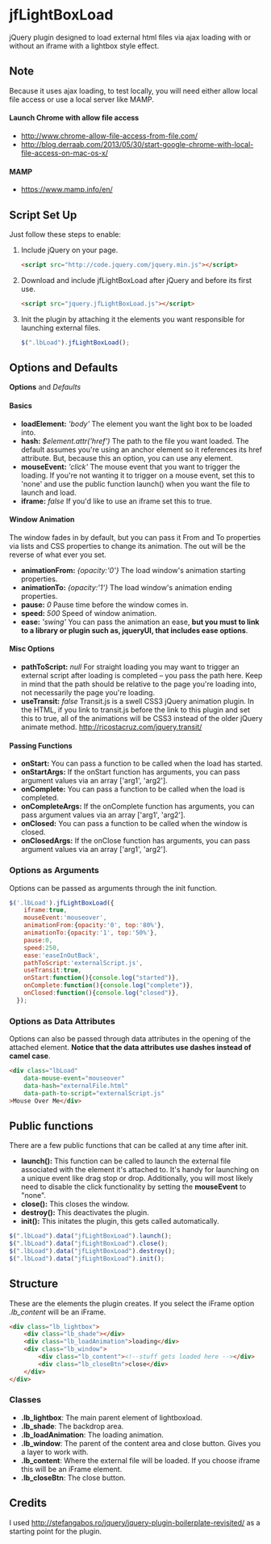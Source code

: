 # jfLightBoxLoad
jQuery plugin designed to load external html files via ajax loading with or without an iframe with a lightbox style effect. 

## Note
Because it uses ajax loading, to test locally, you will need either allow local file access or use a local server like MAMP.
#### Launch Chrome with allow file access
* http://www.chrome-allow-file-access-from-file.com/
* http://blog.derraab.com/2013/05/30/start-google-chrome-with-local-file-access-on-mac-os-x/

#### MAMP
* https://www.mamp.info/en/


## Script Set Up
Just follow these steps to enable:

1. Include jQuery on your page.

    ```html
    <script src="http://code.jquery.com/jquery.min.js"></script>
    ```

2. Download and include jfLightBoxLoad after jQuery and before its first use.

    ```html
    <script src="jquery.jfLightBoxLoad.js"></script>
    ```

3. Init the plugin by attaching it the elements you want responsible for launching external files.
    ```js
    $(".lbLoad").jfLightBoxLoad();
    ```
    
## Options and Defaults
__Options__ and *Defaults*
#### Basics
* __loadElement:__ *'body'* The element you want the light box to be loaded into.
* __hash:__ *$element.attr('href')* The path to the file you want loaded. The default assumes you're using an anchor element so it references its href attribute. But, because this an option, you can use any element.  
* __mouseEvent:__ *'click'* The mouse event that you want to trigger the loading. If you're not wanting it to trigger on a mouse event, set this to 'none' and use the public function launch() when you want the file to launch and load.
* __iframe:__ *false* If you'd like to use an iframe set this to true.

#### Window Animation
The window fades in by default, but you can pass it From and To properties via lists and CSS properties to change its animation. The out will be the reverse of what ever you set.
* __animationFrom:__ *{opacity:'0'}*  The load window's animation starting properties.
* __animationTo:__ *{opacity:'1'}*  The load window's animation ending properties.
* __pause:__ *0*  Pause time before the window comes in.
* __speed:__ *500*  Speed of window animation.
* __ease:__ *'swing'*  You can pass the animation an ease, __but you must to link to a library or plugin such as, jqueryUI, that includes ease options__.

#### Misc Options
* __pathToScript:__ *null*  For straight loading you may want to trigger an external script after loading is completed – you pass the path here. Keep in mind that the path should be relative to the page you're loading into, not necessarily the page you're loading.
* __useTransit:__ *false*  Transit.js is a swell CSS3 jQuery animation plugin. In the HTML, if you link to transit.js before the link to this plugin and set this to true, all of the animations will be CSS3 instead of the older jQuery animate method. http://ricostacruz.com/jquery.transit/

#### Passing Functions
* __onStart:__  You can pass a function to be called when the load has started.
* __onStartArgs:__  If the onStart function has arguments, you can pass argument values via an array ['arg1', 'arg2'].
* __onComplete:__ You can pass a function to be called when the load is completed.
* __onCompleteArgs:__ If the onComplete function has arguments, you can pass argument values via an array ['arg1', 'arg2'].
* __onClosed:__  You can pass a function to be called when the window is closed.
* __onClosedArgs:__  If the onClose function has arguments, you can pass argument values via an array ['arg1', 'arg2'].

### Options as Arguments
Options can be passed as arguments through the init function.
```js
$('.lbLoad').jfLightBoxLoad({
	iframe:true,
	mouseEvent:'mouseover',
	animationFrom:{opacity:'0', top:'80%'},
	animationTo:{opacity:'1', top:'50%'},
	pause:0,
	speed:250,
	ease:'easeInOutBack',
	pathToScript:'externalScript.js',
	useTransit:true,
	onStart:function(){console.log("started")},
	onComplete:function(){console.log("complete")},
	onClosed:function(){console.log("closed")},
  });
```
	
### Options as Data Attributes
Options can also be passed through data attributes in the opening of the attached element. __Notice that the data attributes use dashes instead of camel case__.
```html
<div class="lbLoad" 
	data-mouse-event="mouseover" 
	data-hash="externalFile.html"
	data-path-to-script="externalScript.js"
>Mouse Over Me</div>
```

## Public functions
There are a few public functions that can be called at any time after init.
* __launch():__ This function can be called to launch the external file associated with the element it's attached to. It's handy for launching on a unique event like drag stop or drop. Additionally, you will most likely need to disable the click functionality by setting the __mouseEvent__ to "none".
* __close():__ This closes the window.
* __destroy():__ This deactivates the plugin.
* __init():__ This initates the plugin, this gets called automatically. 

```js
$(".lbLoad").data("jfLightBoxLoad").launch();
$(".lbLoad").data("jfLightBoxLoad").close();
$(".lbLoad").data("jfLightBoxLoad").destroy();
$(".lbLoad").data("jfLightBoxLoad").init();
```
## Structure
These are the elements the plugin creates. If you select the iFrame option *.lb_content* will be an iFrame.

```html
<div class="lb_lightbox">
	<div class="lb_shade"></div>
	<div class="lb_loadAnimation">loading</div>
	<div class="lb_window">
		<div class="lb_content"><!--stuff gets loaded here --></div>
		<div class="lb_closeBtn">close</div>
	</div>
</div>
```

### Classes
* __.lb_lightbox__: The main parent element of lightboxload.
* __.lb_shade__: The backdrop area.
* __.lb_loadAnimation__: The loading animation.
* __.lb_window__: The parent of the content area and close button. Gives you a layer to work with.
* __.lb_content__: Where the external file will be loaded. If you choose iframe this will be an iFrame element.
* __.lb_closeBtn__: The close button.

## Credits
I used http://stefangabos.ro/jquery/jquery-plugin-boilerplate-revisited/ as a starting point for the plugin.


